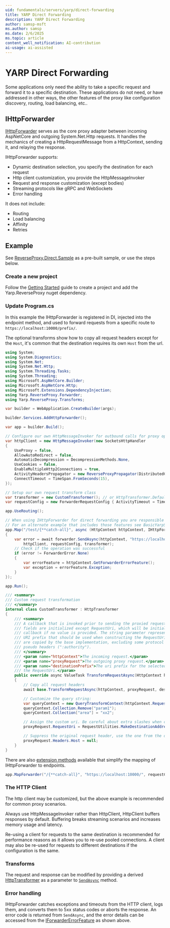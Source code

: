 ```yaml
---
uid: fundamentals/servers/yarp/direct-forwarding
title: YARP Direct Forwarding
description: YARP Direct Forwarding
author: samsp-msft
ms.author: samsp
ms.date: 2/6/2025
ms.topic: article
content_well_notification: AI-contribution
ai-usage: ai-assisted
---
```


# YARP Direct Forwarding

Some applications only need the ability to take a specific request and forward it to a specific destination. These applications do not need, or have addressed in other ways, the other features of the proxy like configuration discovery, routing, load balancing, etc..

## IHttpForwarder

[IHttpForwarder](xref:Yarp.ReverseProxy.Forwarder.IHttpForwarder) serves as the core proxy adapter between incoming AspNetCore and outgoing System.Net.Http requests. It handles the mechanics of creating a HttpRequestMessage from a HttpContext, sending it, and relaying the response.

IHttpForwarder supports:
- Dynamic destination selection, you specify the destination for each request
- Http client customization, you provide the HttpMessageInvoker
- Request and response customization (except bodies)
- Streaming protocols like gRPC and WebSockets
- Error handling

It does not include:
- Routing
- Load balancing
- Affinity
- Retries

## Example

See [ReverseProxy.Direct.Sample](https://github.com/microsoft/reverse-proxy/tree/release/latest/samples/ReverseProxy.Direct.Sample) as a pre-built sample, or use the steps below.

### Create a new project

Follow the [Getting Started](xref:getting-started) guide to create a project and add the Yarp.ReverseProxy nuget dependency.

### Update Program.cs

In this example the IHttpForwarder is registered in DI, injected into the endpoint method, and used to forward requests from a specific route to `https://localhost:10000/prefix/`.

The optional transforms show how to copy all request headers except for the `Host`, it's common that the destination requires its own `Host` from the url.

```csharp
using System;
using System.Diagnostics;
using System.Net;
using System.Net.Http;
using System.Threading.Tasks;
using System.Threading;
using Microsoft.AspNetCore.Builder;
using Microsoft.AspNetCore.Http;
using Microsoft.Extensions.DependencyInjection;
using Yarp.ReverseProxy.Forwarder;
using Yarp.ReverseProxy.Transforms;

var builder = WebApplication.CreateBuilder(args);

builder.Services.AddHttpForwarder();

var app = builder.Build();

// Configure our own HttpMessageInvoker for outbound calls for proxy operations
var httpClient = new HttpMessageInvoker(new SocketsHttpHandler
{
    UseProxy = false,
    AllowAutoRedirect = false,
    AutomaticDecompression = DecompressionMethods.None,
    UseCookies = false,
    EnableMultipleHttp2Connections = true,
    ActivityHeadersPropagator = new ReverseProxyPropagator(DistributedContextPropagator.Current),
    ConnectTimeout = TimeSpan.FromSeconds(15),
});

// Setup our own request transform class
var transformer = new CustomTransformer(); // or HttpTransformer.Default;
var requestConfig = new ForwarderRequestConfig { ActivityTimeout = TimeSpan.FromSeconds(100) };

app.UseRouting();

// When using IHttpForwarder for direct forwarding you are responsible for routing, destination discovery, load balancing, affinity, etc..
// For an alternate example that includes those features see BasicYarpSample.
app.Map("/test/{**catch-all}", async (HttpContext httpContext, IHttpForwarder forwarder) =>
{
    var error = await forwarder.SendAsync(httpContext, "https://localhost:10000/",
        httpClient, requestConfig, transformer);
    // Check if the operation was successful
    if (error != ForwarderError.None)
    {
        var errorFeature = httpContext.GetForwarderErrorFeature();
        var exception = errorFeature.Exception;
    }
});

app.Run();

/// <summary>
/// Custom request transformation
/// </summary>
internal class CustomTransformer : HttpTransformer
{
    /// <summary>
    /// A callback that is invoked prior to sending the proxied request. All HttpRequestMessage
    /// fields are initialized except RequestUri, which will be initialized after the
    /// callback if no value is provided. The string parameter represents the destination
    /// URI prefix that should be used when constructing the RequestUri. The headers
    /// are copied by the base implementation, excluding some protocol headers like HTTP/2
    /// pseudo headers (":authority").
    /// </summary>
    /// <param name="httpContext">The incoming request.</param>
    /// <param name="proxyRequest">The outgoing proxy request.</param>
    /// <param name="destinationPrefix">The uri prefix for the selected destination server which can be used to create
    /// the RequestUri.</param>
    public override async ValueTask TransformRequestAsync(HttpContext httpContext, HttpRequestMessage proxyRequest, string destinationPrefix, CancellationToken cancellationToken)
    {
        // Copy all request headers
        await base.TransformRequestAsync(httpContext, proxyRequest, destinationPrefix, cancellationToken);

        // Customize the query string:
        var queryContext = new QueryTransformContext(httpContext.Request);
        queryContext.Collection.Remove("param1");
        queryContext.Collection["area"] = "xx2";

        // Assign the custom uri. Be careful about extra slashes when concatenating here. RequestUtilities.MakeDestinationAddress is a safe default.
        proxyRequest.RequestUri = RequestUtilities.MakeDestinationAddress("https://example.com", httpContext.Request.Path, queryContext.QueryString);

        // Suppress the original request header, use the one from the destination Uri.
        proxyRequest.Headers.Host = null;
    }
}
```

There are also [extension methods](xref:Microsoft.AspNetCore.Builder.DirectForwardingIEndpointRouteBuilderExtensions) available that simplify the mapping of IHttpForwarder to endpoints.

```csharp
app.MapForwarder("/{**catch-all}", "https://localhost:10000/", requestConfig, transformer, httpClient);
```

### The HTTP Client

The http client may be customized, but the above example is recommended for common proxy scenarios.

Always use HttpMessageInvoker rather than HttpClient, HttpClient buffers responses by default. Buffering breaks streaming scenarios and increases memory usage and latency.

Re-using a client for requests to the same destination is recommended for performance reasons as it allows you to re-use pooled connections. A client may also be re-used for requests to different destinations if the configuration is the same.

### Transforms

The request and response can be modified by providing a derived [HttpTransformer](xref:Yarp.ReverseProxy.Forwarder.HttpTransformer) as a parameter to [`SendAsync`](xref:Yarp.ReverseProxy.Forwarder.IHttpForwarder) method.

### Error handling

IHttpForwarder catches exceptions and timeouts from the HTTP client, logs them, and converts them to 5xx status codes or aborts the response. An error code is returned from `SendAsync`, and the error details can be accessed from the [IForwarderErrorFeature](xref:Yarp.ReverseProxy.Forwarder.IForwarderErrorFeature) as shown above.
